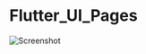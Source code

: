 # Flutter_UI_Pages
![Screenshot](https://github.com/siwanijaiswal/Flutter_UI_Pages/assets/109847669/58fb6f37-4ebb-414e-bfc1-524779ef9a48)

